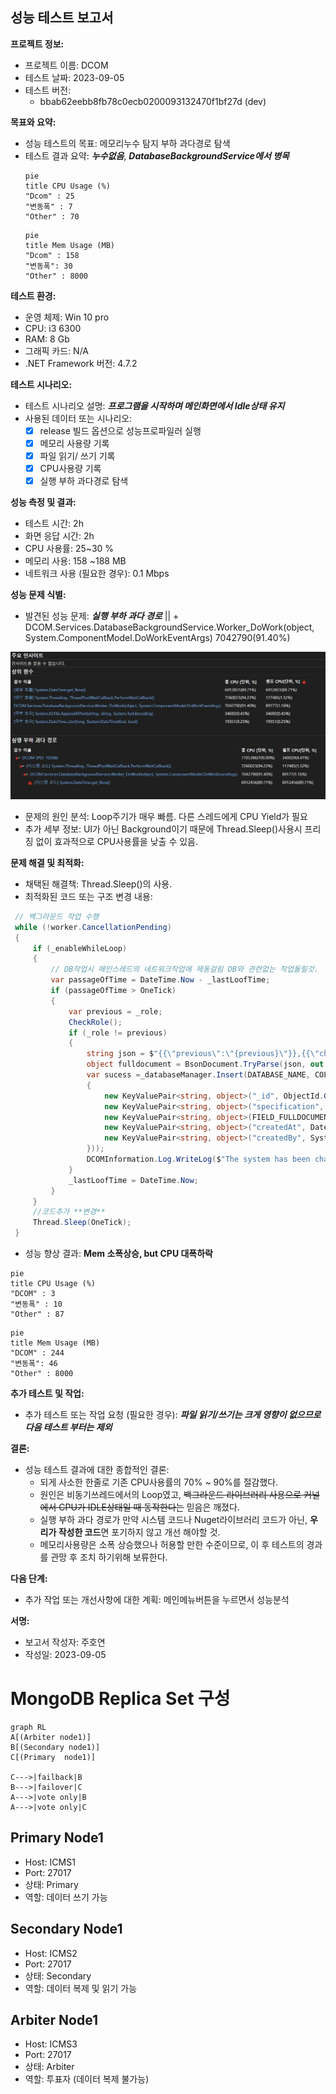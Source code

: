 
##   성능 테스트 보고서
    
      
**프로젝트 정보:**  
    
-   프로젝트 이름: DCOM
-   테스트 날짜: 2023-09-05
-   테스트 버전:
	- bbab62eebb8fb78c0ecb0200093132470f1bf27d (dev)
    
      
  **목표와 요약:**  
    
-   성능 테스트의 목표: 메모리누수 탐지 부하 과다경로 탐색
-   테스트 결과 요약: ***누수없음***, ***DatabaseBackgroundService에서 병목***
    ```mermaid 
    pie
    title CPU Usage (%)
    "Dcom" : 25
    "변동폭" : 7
    "Other" : 70
    ```
    ```mermaid 
    pie
    title Mem Usage (MB)
    "Dcom" : 158
    "변동폭": 30
    "Other" : 8000
    ```
    
      
**테스트 환경:**  
    
-   운영 체제: Win 10 pro
-   CPU: i3 6300
-   RAM: 8 Gb
-   그래픽 카드: N/A
-   .NET Framework 버전: 4.7.2
    
      
**테스트 시나리오:**  
    
-   테스트 시나리오 설명:  ***프로그램을 시작하며 메인화면에서 Idle상태 유지***
-   사용된 데이터 또는 시나리오:
	- [x] release 빌드 옵션으로 성능프로파일러 실행
	- [x] 메모리 사용량 기록
	- [x] 파일 읽기/ 쓰기 기록
	- [x] CPU사용량 기록
	- [x] 실행 부하 과다경로 탐색

**성능 측정 및 결과:**
-   테스트 시간: 2h
-   화면 응답 시간: 2h
-   CPU 사용률: 25~30 %
-   메모리 사용: 158 ~188 MB
-   네트워크 사용 (필요한 경우): 0.1 Mbps
    
      
**성능 문제 식별:**  
    
-   발견된 성능 문제:  ***실행 부하 과다 경로***
	|| + DCOM.Services.DatabaseBackgroundService.Worker_DoWork(object, System.ComponentModel.DoWorkEventArgs)	7042790(91.40%)

![성능프로파일러_R1.png](../images/성능프로파일러_R1.png)
	
-   문제의 원인 분석: Loop주기가 매우 빠름. 다른 스레드에게 CPU Yield가 필요
-   추가 세부 정보: UI가 아닌 Background이기 때문에 Thread.Sleep()사용시 프리징 없이 효과적으로 CPU사용률을 낮출 수 있음.
      
**문제 해결 및 최적화:**  
    
-   채택된 해결책: Thread.Sleep()의 사용.
-   최적화된 코드 또는 구조 변경 내용:

```csharp:DatabaseBackgroundService.cs
 // 백그라운드 작업 수행
 while (!worker.CancellationPending)
 {
     if (_enableWhileLoop)
     {
         // DB작업시 메인스레드의 네트워크작업에 제동걸림 DB와 관련없는 작업돌릴것.  
         var passageOfTime = DateTime.Now - _lastLoofTime;
         if (passageOfTime > OneTick)
         {
             var previous = _role;
             CheckRole();
             if (_role != previous)
             {
                 string json = $"{{\"previous\":\"{previous}\"}},{{\"changed\":\"{_role}\"}}";
                 object fulldocument = BsonDocument.TryParse(json, out BsonDocument bson) ? (object)bson : (object)json;
                 var sucess =_databaseManager.Insert(DATABASE_NAME, COLLECTION_FAILOVER, new BsonDocument(new KeyValuePair<string, object>[]
                 {
                     new KeyValuePair<string, object>("_id", ObjectId.GenerateNewId()),
                     new KeyValuePair<string, object>("specification", "Changed system-role"),
                     new KeyValuePair<string, object>(FIELD_FULLDOCUMENT, fulldocument),
                     new KeyValuePair<string, object>("createdAt", DateTime.Now),
                     new KeyValuePair<string, object>("createdBy", System.Net.Dns.GetHostName())
                 }));
                 DCOMInformation.Log.WriteLog($"The system has been changed by failover ({json}) [{System.Net.Dns.GetHostName()}]", this.GetType().Name, "Database", LogManager.KindLog.Debug);
             }
             _lastLoofTime = DateTime.Now;
         }
     }
     //코드추가 **변경**
     Thread.Sleep(OneTick);
 }
```
-   성능 향상 결과: **Mem 소폭상승,  but CPU 대폭하락**
```mermaid 
pie
title CPU Usage (%)
"DCOM" : 3
"변동폭" : 10
"Other" : 87
```
```mermaid 
pie
title Mem Usage (MB)
"DCOM" : 244
"변동폭": 46
"Other" : 8000
``` 
      
**추가 테스트 및 작업:**  
    
-   추가 테스트 또는 작업 요청 (필요한 경우): ***파일 읽기/쓰기는 크게 영향이 없으므로 다음 테스트 부터는 제외***
      
**결론:**  
    
-   성능 테스트 결과에 대한 종합적인 결론: 
	-  되게 사소한 한줄로 기존 CPU사용률의 70% ~ 90%를 절감했다. 
	- 원인은 비동기쓰레드에서의 Loop였고, ~~백그라운드 라이브러리 사용으로 커널에서 CPU가 IDLE상태일 때 동작한다는~~ 믿음은 깨졌다. 
	- 실행 부하 과다 경로가 만약 시스템 코드나 Nuget라이브러리 코드가 아닌, **우리가 작성한 코드**면 포기하지 않고 개선 해야할 것.
	- 메모리사용량은 소폭 상승했으나 허용할 만한 수준이므로, 이 후 테스트의 경과를 관망 후 조치 하기위해 보류한다.
      
**다음 단계:**  
    
-   추가 작업 또는 개선사항에 대한 계획: 메인메뉴버튼을 누르면서 성능분석
      
**서명:**  

-   보고서 작성자: 주호연
-   작성일: 2023-09-05

# MongoDB Replica Set 구성
```mermaid 
graph RL
A[(Arbiter node1)]
B[(Secondary node1)]
C[(Primary  node1)]

C--->|failback|B
B--->|failover|C
A--->|vote only|B
A--->|vote only|C
```

## Primary Node1
- Host: ICMS1
- Port: 27017
- 상태: Primary
- 역할: 데이터 쓰기 가능

## Secondary Node1
- Host: ICMS2
- Port: 27017
- 상태: Secondary
- 역할: 데이터 복제 및 읽기 가능

## Arbiter Node1
- Host: ICMS3
- Port: 27017
- 상태: Arbiter
- 역할: 투표자 (데이터 복제 불가능)
